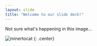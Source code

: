 ```yaml
---
layout: slide
title: "Welcome to our slide deck!"
---
```


Not sure what's happening in this image...

![minertocat](https://octodex.github.com/images/minertocat.png)
{: .center}
